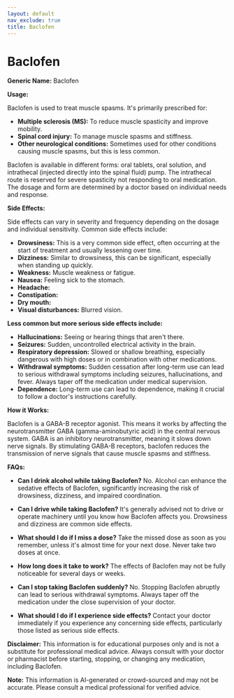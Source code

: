 ```yaml
---
layout: default
nav_exclude: true
title: Baclofen
---
```


# Baclofen

**Generic Name:** Baclofen

**Usage:**

Baclofen is used to treat muscle spasms.  It's primarily prescribed for:

* **Multiple sclerosis (MS):** To reduce muscle spasticity and improve mobility.
* **Spinal cord injury:** To manage muscle spasms and stiffness.
* **Other neurological conditions:**  Sometimes used for other conditions causing muscle spasms, but this is less common.

Baclofen is available in different forms: oral tablets, oral solution, and intrathecal (injected directly into the spinal fluid) pump. The intrathecal route is reserved for severe spasticity not responding to oral medication.  The dosage and form are determined by a doctor based on individual needs and response.


**Side Effects:**

Side effects can vary in severity and frequency depending on the dosage and individual sensitivity. Common side effects include:

* **Drowsiness:** This is a very common side effect, often occurring at the start of treatment and usually lessening over time.
* **Dizziness:** Similar to drowsiness, this can be significant, especially when standing up quickly.
* **Weakness:**  Muscle weakness or fatigue.
* **Nausea:**  Feeling sick to the stomach.
* **Headache:**
* **Constipation:**
* **Dry mouth:**
* **Visual disturbances:** Blurred vision.


**Less common but more serious side effects include:**

* **Hallucinations:** Seeing or hearing things that aren't there.
* **Seizures:**  Sudden, uncontrolled electrical activity in the brain.
* **Respiratory depression:** Slowed or shallow breathing, especially dangerous with high doses or in combination with other medications.
* **Withdrawal symptoms:**  Sudden cessation after long-term use can lead to serious withdrawal symptoms including seizures, hallucinations, and fever.  Always taper off the medication under medical supervision.
* **Dependence:**  Long-term use can lead to dependence, making it crucial to follow a doctor's instructions carefully.


**How it Works:**

Baclofen is a GABA-B receptor agonist.  This means it works by affecting the neurotransmitter GABA (gamma-aminobutyric acid) in the central nervous system. GABA is an inhibitory neurotransmitter, meaning it slows down nerve signals.  By stimulating GABA-B receptors, baclofen reduces the transmission of nerve signals that cause muscle spasms and stiffness.


**FAQs:**

* **Can I drink alcohol while taking Baclofen?**  No. Alcohol can enhance the sedative effects of Baclofen, significantly increasing the risk of drowsiness, dizziness, and impaired coordination.

* **Can I drive while taking Baclofen?**  It's generally advised not to drive or operate machinery until you know how Baclofen affects you.  Drowsiness and dizziness are common side effects.

* **What should I do if I miss a dose?**  Take the missed dose as soon as you remember, unless it's almost time for your next dose.  Never take two doses at once.

* **How long does it take to work?**  The effects of Baclofen may not be fully noticeable for several days or weeks.

* **Can I stop taking Baclofen suddenly?**  No.  Stopping Baclofen abruptly can lead to serious withdrawal symptoms. Always taper off the medication under the close supervision of your doctor.

* **What should I do if I experience side effects?**  Contact your doctor immediately if you experience any concerning side effects, particularly those listed as serious side effects.


**Disclaimer:** This information is for educational purposes only and is not a substitute for professional medical advice.  Always consult with your doctor or pharmacist before starting, stopping, or changing any medication, including Baclofen.


**Note:** This information is AI-generated or crowd-sourced and may not be accurate. Please consult a medical professional for verified advice.